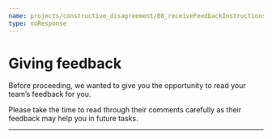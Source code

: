 ```yaml
---
name: projects/constructive_disagreement/08_receiveFeedbackInstructions.md
type: noResponse
---
```


# Giving feedback

Before proceeding, we wanted to give you the opportunity to read your team’s feedback for you.

Please take the time to read through their comments carefully as their feedback may help you in future tasks.

---
